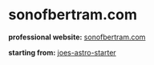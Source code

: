 # sonofbertram.com

__professional website:__
[sonofbertram.com](https://sonofbertram.com)

__starting from:__
[joes-astro-starter](https://github.com/joeballard/joes-astro-starter)
